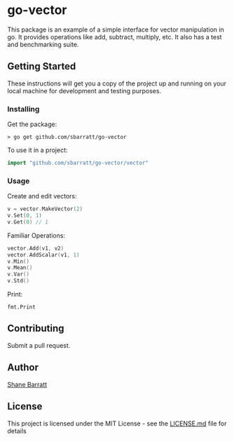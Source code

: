 # go-vector

This package is an example of a simple interface for vector manipulation in go. It provides operations like add, subtract, multiply, etc. It also has a test and benchmarking suite.

## Getting Started

These instructions will get you a copy of the project up and running on your local machine for development and testing purposes.

### Installing

Get the package:
```
> go get github.com/sbarratt/go-vector
```

To use it in a project:
```go
import "github.com/sbarratt/go-vector/vector"
```

### Usage

Create and edit vectors:
```go
v = vector.MakeVector(2)
v.Set(0, 1)
v.Get(0) // 1
```

Familiar Operations:
```go
vector.Add(v1, v2)
vector.AddScalar(v1, 1)
v.Min()
v.Mean()
v.Var()
v.Std()
```

Print:
```
fmt.Print
```

## Contributing

Submit a pull request.

## Author

[Shane Barratt](shanebarratt.com)

## License

This project is licensed under the MIT License - see the [LICENSE.md](LICENSE.md) file for details